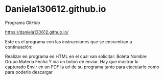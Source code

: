 # Daniela130612.github.io
Programa GitHub

https://daniela130612.github.io/

Este es el programa con las instrucciones que se encuentran a continuación: 

Realizar en programa en HTML en el cual van solicitar:
Boleta
Nombre
Grupo
Materia
Fecha
Y vía un  boton de enviar. Hay que mostrar lo capturado
Envir en un PDF la url de su programa tanto para ejecutarlo como para poderlo descargar
